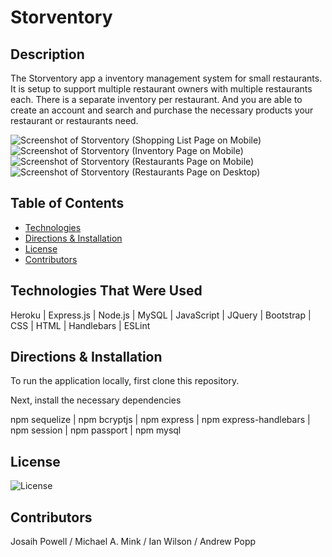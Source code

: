 <h1>Storventory</h1>

## Description 
The Storventory app a inventory management system for small restaurants. It is setup to support multiple restaurant owners with multiple restaurants each. There is a separate inventory per restaurant. And you are able to create an account and search and purchase the necessary products your restaurant or restaurants need.

![Screenshot of Storventory (Shopping List Page on Mobile)](https://storventory.herokuapp.com/images/screenshot-1.png)
![Screenshot of Storventory (Inventory Page on Mobile)](https://storventory.herokuapp.com/images/screenshot-2.png)
![Screenshot of Storventory (Restaurants Page on Mobile)](https://storventory.herokuapp.com/images/screenshot-3.png)
![Screenshot of Storventory (Restaurants Page on Desktop)](https://storventory.herokuapp.com/images/screenshot-4.png)

## Table of Contents

* [Technologies](#Technologies)
* [Directions & Installation](#Directions)
* [License](#license)
* [Contributors](#Contributors)

## Technologies That Were Used
Heroku | Express.js | Node.js | MySQL | JavaScript | JQuery | Bootstrap | CSS | HTML | Handlebars | ESLint

## Directions & Installation

To run the application locally, first clone this repository.

Next, install the necessary dependencies

npm sequelize | npm bcryptjs | npm express | npm express-handlebars | npm session | npm passport | npm mysql

## License
![License](https://img.shields.io/badge/License-MIT%20License-green?style=flat-square.svg)


## Contributors
Josaih Powell / Michael A. Mink / Ian Wilson / Andrew Popp
